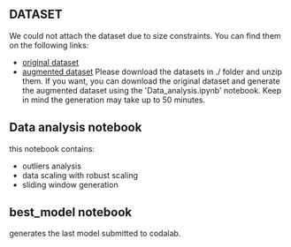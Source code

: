 ## DATASET
We could not attach the dataset due to size constraints. You can find them on the following links:
- [original dataset](https://mega.nz/file/2ABg0DBC#0kZPunfxl-JV0xIurzbjj_iyIeSniSg0BFWlj38L50Y)
- [augmented dataset](https://mega.nz/file/6FRRhajS#BQfDQwlE5bf9Vm-1G2JU2SPkHU-dWYDS4cTryPUSZjQ)
Please download the datasets in ./ folder and unzip them.
If you want, you can download the original dataset and generate the augmented dataset using
the 'Data_analysis.ipynb' notebook. Keep in mind the generation may take up to 50 minutes.


## Data analysis notebook
this notebook contains:
- outliers analysis 
- data scaling with robust scaling
- sliding window generation

## best_model notebook
generates the last model submitted to codalab.
